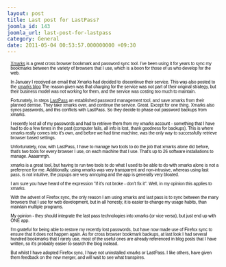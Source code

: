 ```yaml
---
layout: post
title: Last post for LastPass?
joomla_id: 143
joomla_url: last-post-for-lastpass
category: General
date: 2011-05-04 00:53:57.000000000 +09:30
---
```

<div style="color: #000000; font-family: Verdana, Arial, Helvetica, sans-serif; font-size: 10px; background-image: initial; background-attachment: initial; background-origin: initial; background-clip: initial; background-color: #ffffff; margin: 8px;">
<p><a href="http://www.xmarks.com/" title="http://www.xmarks.com/">Xmarks</a> is a great cross browser bookmark and password sync tool. I've been using it for years to sync my bookmarks between the variety of browsers that I use, which is a boon for those of us who develop for the web.</p>
<p>In January I received an email that Xmarks had decided to discontinue their service. This was also posted to the <a href="http://blog.xmarks.com/" title="http://blog.xmarks.com/">xmarks blog</a> The reason given was that charging for the service was not part of their original strategy, but their business model was not working for them, and the service was costing too much to maintain.</p>
<p>Fortunately, in steps <a href="https://lastpass.com/" title="https://lastpass.com/">LastPass</a> an established password management tool, and save xmarks from their planned demise. They take xmarks over, and continue the service. Great. Except for one thing. Xmarks also syncs passwords, and this conflicts with LastPass. So they decide to phase out password backups from xmarks.</p>
<p>I recently lost all of my passwords and had to retrieve them from my xmarks account - something that I have had to do a few times in the past (computer fails, all info is lost, thank goodness for backups). This is where xmarks really comes into it's own, and before we had time machine, was the only way to successfully retrieve browser based settings.</p>
<p>Unfortunately, now, with LastPass, I have to manage two tools to do the job that xmarks alone did before, that's two tools for every browser I use, on each machine that I use. That's up to 26 software installations to manage. Aaaarrrrgh.</p>
<p>xmarks is a great tool, but having to run two tools to do what I used to be able to do with xmarks alone is not a preference for me. Additionally, using xmarks was very transparent and non-intrusive, whereas using last pass, is not intuitive, the popups are very annoying and the app is generally very bloated.</p>
<p>I am sure you have heard of the expression "if it's not broke - don't fix it". Well, in my opinion this applies to xmarks.</p>
<p>With the advent of Firefox sync, the only reason I am using xmarks and last pass is to sync between the many browsers that I use for web development, but in all honesty, it is easier to change my usage habits, than maintain multiple programs.</p>
<p>My opinion - they should integrate the last pass technologies into xmarks (or vice versa), but just end up with ONE app.</p>
<p>I'm grateful for being able to restore my recently lost passwords, but have now made use of Firefox sync to ensure that it does not happen again. As for cross browser bookmark backups, at last look I had several hundred bookmarks that I rarely use, most of the useful ones are already referenced in blog posts that I have written, so it's probably easier to search the blog instead.</p>
<p>But whilst I have adopted Firefox sync, I have not uninstalled xmarks or LastPass. I like others, have given them feedback on the new merger, and will wait to see what transpires.</p>
</div>
